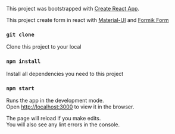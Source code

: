This project was bootstrapped with [Create React App](https://github.com/facebook/create-react-app).

This project create form in react with [Material-UI](https://material-ui.com/) and [Formik Form](https://jaredpalmer.com/formik)

### `git clone`

Clone this project to your local

### `npm install`

Install all dependencies you need to this project

### `npm start`

Runs the app in the development mode.<br>
Open [http://localhost:3000](http://localhost:3000) to view it in the browser.

The page will reload if you make edits.<br>
You will also see any lint errors in the console.
